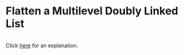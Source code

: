 # Flatten a Multilevel Doubly Linked List 

~~~java

~~~

Click [here](Explanation.md) for an explanation.


